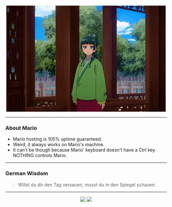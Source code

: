 <p align="center">
  <img src="assets/maomao.gif" />
</p>

---

### About Mario
- Mario hosting is 105% uptime guaranteed.
- Weird, it always works on Mario's machine.
- It can't be though because Mario' keyboard doesn't have a Ctrl key.  NOTHING controls Mario.

---

### German Wisdom
> Willst du dir den Tag versauen, musst du in den Spiegel schauen.

---

<p align="center">
  <a>
    <img height="180em" src="https://github-readme-stats-eight-theta.vercel.app/api?username=Torfkopp&show_icons=true&theme=dark&include_all_commits=true&count_private=true"/>
  </a>
  <a href="https://github.com/Torfkopp?tab=repositories">
    <img height="180em" src="https://github-readme-stats-eight-theta.vercel.app/api/top-langs/?username=torfkopp&layout=compact&theme=dark&langs_count=8&hide=java"/>
  </a>
</p>
